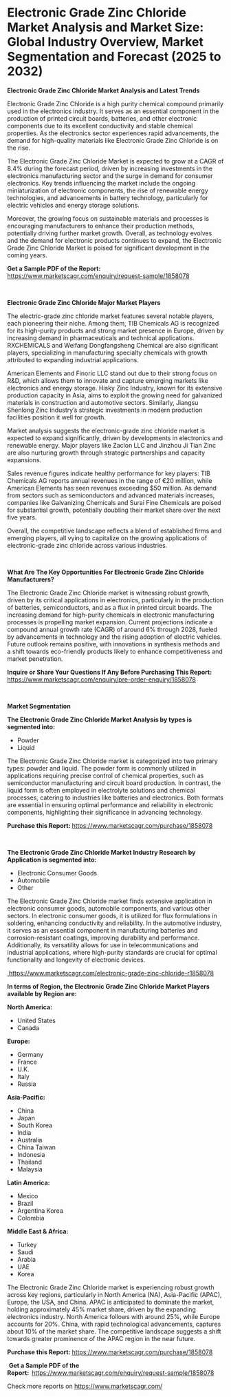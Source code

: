 <p><h1>Electronic Grade Zinc Chloride Market Analysis and Market Size: Global Industry Overview, Market Segmentation and Forecast (2025 to 2032)</h1></p><p><strong>Electronic Grade Zinc Chloride Market Analysis and Latest Trends</strong></p>
<p><p>Electronic Grade Zinc Chloride is a high purity chemical compound primarily used in the electronics industry. It serves as an essential component in the production of printed circuit boards, batteries, and other electronic components due to its excellent conductivity and stable chemical properties. As the electronics sector experiences rapid advancements, the demand for high-quality materials like Electronic Grade Zinc Chloride is on the rise.</p><p>The Electronic Grade Zinc Chloride Market is expected to grow at a CAGR of 8.4% during the forecast period, driven by increasing investments in the electronics manufacturing sector and the surge in demand for consumer electronics. Key trends influencing the market include the ongoing miniaturization of electronic components, the rise of renewable energy technologies, and advancements in battery technology, particularly for electric vehicles and energy storage solutions.</p><p>Moreover, the growing focus on sustainable materials and processes is encouraging manufacturers to enhance their production methods, potentially driving further market growth. Overall, as technology evolves and the demand for electronic products continues to expand, the Electronic Grade Zinc Chloride Market is poised for significant development in the coming years.</p></p>
<p><strong>Get a Sample PDF of the Report:&nbsp;</strong> <a href="https://www.marketscagr.com/enquiry/request-sample/1858078?utm_campaign=1836&utm_medium=2&utm_source=Github&utm_content=ia&utm_term=03022025&utm_id=electronic-grade-zinc-chloride">https://www.marketscagr.com/enquiry/request-sample/1858078</a></p>
<p>&nbsp;</p>
<p><strong>Electronic Grade Zinc Chloride Major Market Players</strong></p>
<p><p>The electric-grade zinc chloride market features several notable players, each pioneering their niche. Among them, TIB Chemicals AG is recognized for its high-purity products and strong market presence in Europe, driven by increasing demand in pharmaceuticals and technical applications. RXCHEMICALS and Weifang Dongfangsheng Chemical are also significant players, specializing in manufacturing specialty chemicals with growth attributed to expanding industrial applications.</p><p>American Elements and Finoric LLC stand out due to their strong focus on R&D, which allows them to innovate and capture emerging markets like electronics and energy storage. Hisky Zinc Industry, known for its extensive production capacity in Asia, aims to exploit the growing need for galvanized materials in construction and automotive sectors. Similarly, Jiangsu Shenlong Zinc Industry’s strategic investments in modern production facilities position it well for growth.</p><p>Market analysis suggests the electronic-grade zinc chloride market is expected to expand significantly, driven by developments in electronics and renewable energy. Major players like Zaclon LLC and Jinzhou Ji Tian Zinc are also nurturing growth through strategic partnerships and capacity expansions.</p><p>Sales revenue figures indicate healthy performance for key players: TIB Chemicals AG reports annual revenues in the range of €20 million, while American Elements has seen revenues exceeding $50 million. As demand from sectors such as semiconductors and advanced materials increases, companies like Galvanizing Chemicals and Surai Fine Chemicals are poised for substantial growth, potentially doubling their market share over the next five years.</p><p>Overall, the competitive landscape reflects a blend of established firms and emerging players, all vying to capitalize on the growing applications of electronic-grade zinc chloride across various industries.</p></p>
<p>&nbsp;</p>
<p><strong>What Are The Key Opportunities For Electronic Grade Zinc Chloride Manufacturers?</strong></p>
<p><p>The Electronic Grade Zinc Chloride market is witnessing robust growth, driven by its critical applications in electronics, particularly in the production of batteries, semiconductors, and as a flux in printed circuit boards. The increasing demand for high-purity chemicals in electronic manufacturing processes is propelling market expansion. Current projections indicate a compound annual growth rate (CAGR) of around 6% through 2028, fueled by advancements in technology and the rising adoption of electric vehicles. Future outlook remains positive, with innovations in synthesis methods and a shift towards eco-friendly products likely to enhance competitiveness and market penetration.</p></p>
<p><strong>Inquire or Share Your Questions If Any Before Purchasing This Report:</strong> <a href="https://www.marketscagr.com/enquiry/pre-order-enquiry/1858078?utm_campaign=1836&utm_medium=2&utm_source=Github&utm_content=ia&utm_term=03022025&utm_id=electronic-grade-zinc-chloride">https://www.marketscagr.com/enquiry/pre-order-enquiry/1858078</a></p>
<p>&nbsp;</p>
<p><strong>Market Segmentation</strong></p>
<p><strong>The Electronic Grade Zinc Chloride Market Analysis by types is segmented into:</strong></p>
<p><ul><li>Powder</li><li>Liquid</li></ul></p>
<p><p>The Electronic Grade Zinc Chloride market is categorized into two primary types: powder and liquid. The powder form is commonly utilized in applications requiring precise control of chemical properties, such as semiconductor manufacturing and circuit board production. In contrast, the liquid form is often employed in electrolyte solutions and chemical processes, catering to industries like batteries and electronics. Both formats are essential in ensuring optimal performance and reliability in electronic components, highlighting their significance in advancing technology.</p></p>
<p><strong>Purchase this Report:&nbsp;</strong><a href="https://www.marketscagr.com/purchase/1858078?utm_campaign=1836&utm_medium=2&utm_source=Github&utm_content=ia&utm_term=03022025&utm_id=electronic-grade-zinc-chloride">https://www.marketscagr.com/purchase/1858078</a></p>
<p>&nbsp;</p>
<p><strong>The Electronic Grade Zinc Chloride Market Industry Research by Application is segmented into:</strong></p>
<p><ul><li>Electronic Consumer Goods</li><li>Automobile</li><li>Other</li></ul></p>
<p><p>The Electronic Grade Zinc Chloride market finds extensive application in electronic consumer goods, automobile components, and various other sectors. In electronic consumer goods, it is utilized for flux formulations in soldering, enhancing conductivity and reliability. In the automotive industry, it serves as an essential component in manufacturing batteries and corrosion-resistant coatings, improving durability and performance. Additionally, its versatility allows for use in telecommunications and industrial applications, where high-purity standards are crucial for optimal functionality and longevity of electronic devices.</p></p>
<p><a href="https://www.marketscagr.com/electronic-grade-zinc-chloride-r1858078?utm_campaign=1836&utm_medium=2&utm_source=Github&utm_content=ia&utm_term=03022025&utm_id=electronic-grade-zinc-chloride">&nbsp;https://www.marketscagr.com/electronic-grade-zinc-chloride-r1858078</a></p>
<p><strong>In terms of Region, the Electronic Grade Zinc Chloride Market Players available by Region are:</strong></p>
<p>
    <p> <strong> North America: </strong>
        <ul>
            <li>United States</li>
            <li>Canada</li>
        </ul>
        </p> 
    <p> <strong> Europe: </strong>
        <ul>
            <li>Germany</li>
            <li>France</li>
            <li>U.K.</li>
            <li>Italy</li>
            <li>Russia</li>
        </ul>
        </p> 
    <p> <strong> Asia-Pacific: </strong>
        <ul>
            <li>China</li>
            <li>Japan</li>
            <li>South Korea</li>
            <li>India</li>
            <li>Australia</li>
            <li>China Taiwan</li>
            <li>Indonesia</li>
            <li>Thailand</li>
            <li>Malaysia</li>
        </ul>
        </p> 
    <p> <strong> Latin America: </strong>
        <ul>
            <li>Mexico</li>
            <li>Brazil</li>
            <li>Argentina Korea</li>
            <li>Colombia</li>
        </ul>
        </p> 
    <p> <strong> Middle East & Africa: </strong>
        <ul>
            <li>Turkey</li>
            <li>Saudi</li>
            <li>Arabia</li>
            <li>UAE</li>
            <li>Korea</li>
        </ul>
    </p>
    </p>
<p><p>The Electronic Grade Zinc Chloride market is experiencing robust growth across key regions, particularly in North America (NA), Asia-Pacific (APAC), Europe, the USA, and China. APAC is anticipated to dominate the market, holding approximately 45% market share, driven by the expanding electronics industry. North America follows with around 25%, while Europe accounts for 20%. China, with rapid technological advancements, captures about 10% of the market share. The competitive landscape suggests a shift towards greater prominence of the APAC region in the near future.</p></p>
<p><strong>Purchase this Report: </strong><a href="https://www.marketscagr.com/purchase/1858078?utm_campaign=1836&utm_medium=2&utm_source=Github&utm_content=ia&utm_term=03022025&utm_id=electronic-grade-zinc-chloride">https://www.marketscagr.com/purchase/1858078</a></p>
<p>&nbsp;<strong>Get a Sample PDF of the Report:&nbsp;&nbsp;</strong><a href="https://www.marketscagr.com/enquiry/request-sample/1858078?utm_campaign=1836&utm_medium=2&utm_source=Github&utm_content=ia&utm_term=03022025&utm_id=electronic-grade-zinc-chloride">https://www.marketscagr.com/enquiry/request-sample/1858078</a></p>
<p><strong></strong></p>
<p>Check more reports on <a href="https://www.marketscagr.com/?utm_campaign=1836&utm_medium=2&utm_source=Github&utm_content=ia&utm_term=03022025&utm_id=electronic-grade-zinc-chloride">https://www.marketscagr.com/</a></p>